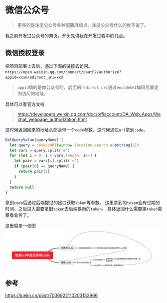 # 微信公众号

> 更多的是注册公众号各种配置麻烦点。注册公众号什么的就不说了。

我之前开发过公众号的网页，开头先讲我在开发过程中的几点。

## 微信授权登录
把项目部署上去后，通过下面的链接去访问。
`https://open.weixin.qq.com/connect/oauth2/authorize?appid=xxx&redirect_uri=xxx`
> `appid`填的是你公众号的，后面的`redirect_uri`通过`encodeURI`编码后重定向访问的地址。

具体可以看官方文档
> https://developers.weixin.qq.com/doc/offiaccount/OA_Web_Apps/Wechat_webpage_authorization.html

这时候返回回来的地址头部会带一个`code`参数，这时候通过`url`拿到`code`。
```js
GetQueryValue(queryName) {
  let query = decodeURI(window.location.search.substring(1))
  let vars = query.split('&')
  for (let i = 0; i < vars.length; i++) {
    let pair = vars[i].split('=')
    if (pair[0] == queryName) {
      return pair[1]
    }
  }
  return null
}
```
拿到`code`后通过后端提过的接口获取`token`等参数。
这里拿到的`token`会有过期的时间，之后进入需要拿旧`token`去后端换新的`token`。
具体返回什么需要换`token`需要看业务了。

这里偷来一张图
![img.png](img.png)

## 参考
https://juejin.cn/post/7036922110203133966